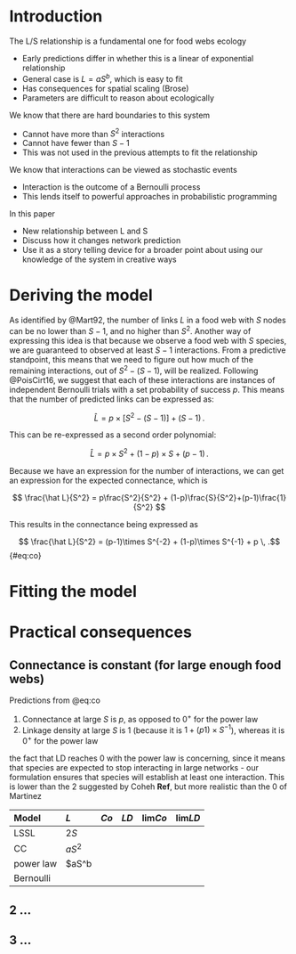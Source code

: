 # Introduction

The L/S relationship is a fundamental one for food webs ecology

- Early predictions differ in whether this is a linear of exponential relationship
- General case is $L = aS^b$, which is easy to fit
- Has consequences for spatial scaling (Brose)
- Parameters are difficult to reason about ecologically

We know that there are hard boundaries to this system

- Cannot have more than $S^2$ interactions
- Cannot have fewer than $S-1$
- This was not used in the previous attempts to fit the relationship

We know that interactions can be viewed as stochastic events

- Interaction is the outcome of a Bernoulli process
- This lends itself to powerful approaches in probabilistic programming

In this paper

- New relationship between L and S
- Discuss how it changes network prediction
- Use it as a story telling device for a broader point about using our knowledge of the system in creative ways

# Deriving the model

As identified by @Mart92, the number of links $L$ in a food web with $S$ nodes
can be no lower than $S-1$, and no higher than $S^2$. Another way of expressing
this idea is that because we observe a food web with $S$ species, we are
guaranteed to observed at least $S-1$ interactions. From a predictive
standpoint, this means that we need to figure out how much of the remaining
interactions, out of $S^2-(S-1)$, will be realized. Following @PoisCirt16, we
suggest that each of these interactions are instances of independent Bernoulli
trials with a set probability of success $p$. This means that the number of
predicted links can be expressed as:

$$
 \hat L = p\times\left[S^2-(S-1)\right]+(S-1)\,.
$$

This can be re-expressed as a second order polynomial:

$$
  \hat L = p\times S^2 + (1-p)\times S + (p-1)\,.
$$

Because we have an expression for the number of interactions, we can get an
expression for the expected connectance, which is

$$
  \frac{\hat L}{S^2} = p\frac{S^2}{S^2} + (1-p)\frac{S}{S^2}+(p-1)\frac{1}{S^2}
$$

This results in the connectance being expressed as

$$ \frac{\hat L}{S^2} = (p-1)\times S^{-2} + (1-p)\times S^{-1} + p \, .$$ {#eq:co}

# Fitting the model

# Practical consequences

## Connectance is constant (for large enough food webs)

Predictions from @eq:co

1. Connectance at large $S$ is $p$, as opposed to $0^+$ for the power law
1. Linkage density at large $S$ is $1$ (because it is $1+(p1)\times S^{-1}$), whereas it is $0^+$ for the power law

the fact that LD reaches 0 with the power law is concerning, since it means that
species are expected to stop interacting in large networks - our formulation
ensures that species will establish at least one interaction. This is lower than
the 2 suggested by Coheh **Ref**, but more realistic than the $0$ of Martinez

| Model     | $L$    | $Co$ | $LD$ | $\text{lim} Co$ | $\text{lim} LD$ |
|:----------|:-------|:-----|:-----|:----------------|:----------------|
| LSSL      | $2S$   |      |      |                 |                 |
| CC        | $aS^2$ |      |      |                 |                 |
| power law | $aS^b  |      |      |                 |                 |
| Bernoulli |        |      |      |                 |                 |

## 2 ...

## 3 ...
